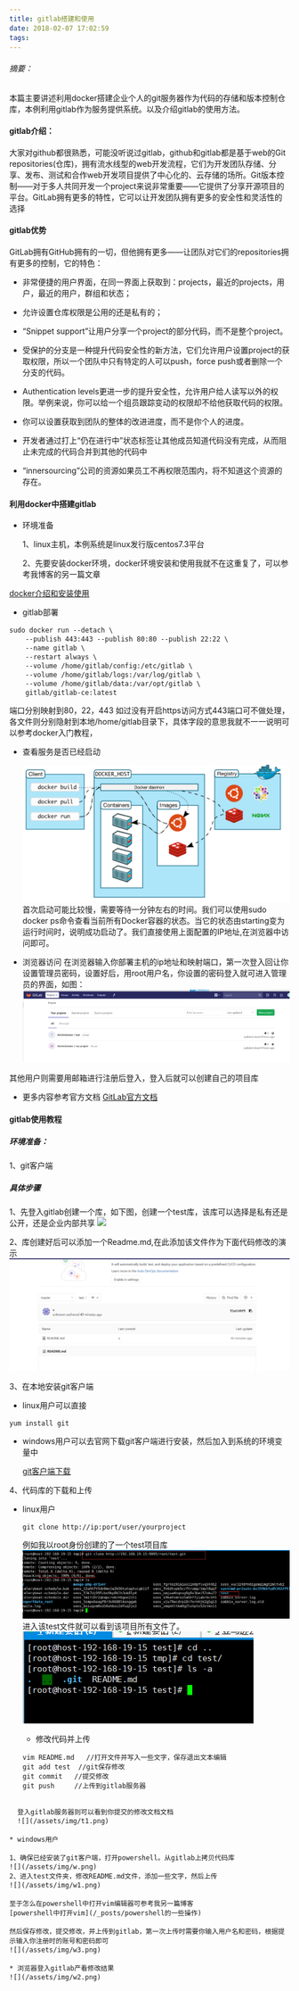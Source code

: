 ```yaml
---
title: gitlab搭建和使用
date: 2018-02-07 17:02:59
tags:
---
```

###### 摘要：

本篇主要讲述利用docker搭建企业个人的git服务器作为代码的存储和版本控制仓库，本例利用gitlab作为服务提供系统。以及介绍gitlab的使用方法。

<!---more--->

#### gitlab介绍：
大家对github都很熟悉，可能没听说过gitlab，github和gitlab都是基于web的Git repositories(仓库)，拥有流水线型的web开发流程，它们为开发团队存储、分享、发布、测试和合作web开发项目提供了中心化的、云存储的场所。Git版本控制——对于多人共同开发一个project来说非常重要——它提供了分享开源项目的平台。GitLab拥有更多的特性，它可以让开发团队拥有更多的安全性和灵活性的选择
#### gitlab优势
GitLab拥有GitHub拥有的一切，但他拥有更多——让团队对它们的repositories拥有更多的控制，它的特色：
* 非常便捷的用户界面，在同一界面上获取到：projects，最近的projects，用户，最近的用户，群组和状态；

* 允许设置仓库权限是公用的还是私有的；

* “Snippet support”让用户分享一个project的部分代码，而不是整个project。

* 受保护的分支是一种提升代码安全性的新方法，它们允许用户设置project的获取权限，所以一个团队中只有特定的人可以push，force push或者删除一个分支的代码。

* Authentication levels更进一步的提升安全性，允许用户给人读写以外的权限。举例来说，你可以给一个组员跟踪变动的权限却不给他获取代码的权限。

* 你可以设置获取到团队的整体的改进进度，而不是你个人的进度。

* 开发者通过打上“仍在进行中”状态标签让其他成员知道代码没有完成，从而阻止未完成的代码合并到其他的代码中

* “innersourcing”公司的资源如果员工不再权限范围内，将不知道这个资源的存在。

#### 利用docker中搭建gitlab

* 环境准备

  1、linux主机，本例系统是linux发行版centos7.3平台

  2、先要安装docker环境，docker环境安装和使用我就不在这重复了，可以参考我博客的另一篇文章

 [docker介绍和安装使用](/_posts/docker入门教程.md)


 * gitlab部署

 ```
 sudo docker run --detach \
     --publish 443:443 --publish 80:80 --publish 22:22 \
     --name gitlab \
     --restart always \
     --volume /home/gitlab/config:/etc/gitlab \
     --volume /home/gitlab/logs:/var/log/gitlab \
     --volume /home/gitlab/data:/var/opt/gitlab \
     gitlab/gitlab-ce:latest
 ```
端口分别映射到80，22，443 如过没有开启https访问方式443端口可不做处理，各文件则分别隐射到本地/home/gitlab目录下，具体字段的意思我就不一一说明可以参考docker入门教程，

* 查看服务是否已经启动

  ![](/assets/img/docker.png)
  首次启动可能比较慢，需要等待一分钟左右的时间。我们可以使用sudo docker ps命令查看当前所有Docker容器的状态。当它的状态由starting变为运行时间时，说明成功启动了。我们直接使用上面配置的IP地址,在浏览器中访问即可。

* 浏览器访问
在浏览器输入你部署主机的ip地址和映射端口，第一次登入回让你设置管理员密码，设置好后，用root用户名，你设置的密码登入就可进入管理员的界面，如图：
![](/assets/img/root.png)

其他用户则需要用邮箱进行注册后登入，登入后就可以创建自己的项目库

 * 更多内容参考官方文档
 [GitLab官方文档](https://docs.gitlab.com/omnibus/docker/README.html#run-the-image)

#### gitlab使用教程

##### 环境准备：
1、git客户端

##### 具体步骤
1、先登入gitlab创建一个库，如下图，创建一个test库，该库可以选择是私有还是公开，还是企业内部共享
![](/assets/img/库.png)

2、库创建好后可以添加一个Readme.md,在此添加该文件作为下面代码修改的演示
![](/assets/img/read.png)

3、在本地安装git客户端

  * linux用户可以直接
```
yum install git
```

* windows用户可以去官网下载git客户端进行安装，然后加入到系统的环境变量中

  [git客户端下载](https://git-scm.com/)

4、代码库的下载和上传

* linux用户

  ```
  git clone http://ip:port/user/yourproject
  ```
  例如我以root身份创建的了一个test项目库
  ![](/assets/img/git1.png)
  进入该test文件就可以看到该项目所有文件了。
  ![](/assets/img/git2.png)

  * 修改代码并上传
  ```
  vim README.md   //打开文件并写入一些文字，保存退出文本编辑
  git add test  //git保存修改
  git commit   //提交修改
  git push     //上传到gitlab服务器
```

  登入gitlab服务器则可以看到你提交的修改文档文档
  ![](/assets/img/t1.png)

* windows用户

1、确保已经安装了git客户端，打开powershell。从gitlab上拷贝代码库
![](/assets/img/w.png)
2、进入test文件夹，修改README.md文件，添加一些文字，然后上传
![](/assets/img/w1.png)

至于怎么在powershell中打开vim编辑器可参考我另一篇博客
[powershell中打开vim](/_posts/powershell的一些操作)

然后保存修改，提交修改，并上传到gitlab，第一次上传时需要你输入用户名和密码，根据提示输入你注册时的账号和密码即可
![](/assets/img/w3.png)

* 浏览器登入gitlab产看修改结果
![](/assets/img/w2.png)

